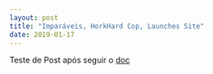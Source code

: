 ```yaml
---
layout: post
title: "Imparáveis, HorkHard Cop, Launches Site"
date: 2019-01-17
---
```


Teste de Post após seguir o [doc](http://jmcglone.com/guides/github-pages)
